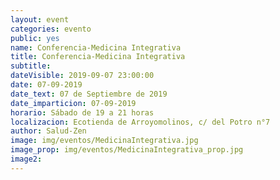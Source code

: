 ```yaml
---
layout: event
categories: evento
public: yes
name: Conferencia-Medicina Integrativa
title: Conferencia-Medicina Integrativa
subtitle:
dateVisible: 2019-09-07 23:00:00
date: 07-09-2019
date_text: 07 de Septiembre de 2019
date_imparticion: 07-09-2019
horario: Sábado de 19 a 21 horas
localizacion: Ecotienda de Arroyomolinos, c/ del Potro n°7
author: Salud-Zen
image: img/eventos/MedicinaIntegrativa.jpg
image_prop: img/eventos/MedicinaIntegrativa_prop.jpg
image2:
---
```

